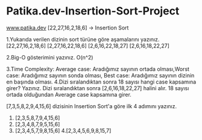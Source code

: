 # Patika.dev-Insertion-Sort-Project
www.patika.dev
[22,27,16,2,18,6] -> Insertion Sort

1.Yukarıda verilen dizinin sort türüne göre aşamalarını yazınız.
[22,27,16,2,18,6]
[2,27,16,22,18,6]
[2,6,16,22,18,27]
[2,6,16,18,22,27]

2.Big-O gösterimini yazınız.
O(n^2)

3.Time Complexity: Average case: Aradığımız sayının ortada olması,Worst case: Aradığımız sayının sonda olması, Best case: Aradığımız sayının dizinin en başında olması.
4.Dizi sıralandıktan sonra 18 sayısı hangi case kapsamına girer? Yazınız.
Dizi sıralandıktan sonra [2,6,16,18,22,27] halini alır. 18 sayısı ortada olduğundan Average case kapsamına girer.

[7,3,5,8,2,9,4,15,6] dizisinin Insertion Sort'a göre ilk 4 adımını yazınız.
1. [2,3,5,8,7,9,4,15,6]
2. [2,3,4,8,7,9,5,15,6] 
3. [2,3,4,5,7,9,8,15,6]
4.[2,3,4,5,6,9,8,15,7] 
